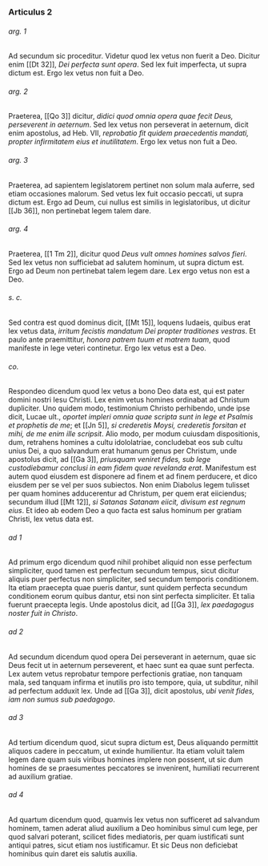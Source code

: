 ### Articulus 2

###### arg. 1
Ad secundum sic proceditur. Videtur quod lex vetus non fuerit a Deo. Dicitur enim [[Dt 32]], *Dei perfecta sunt opera*. Sed lex fuit imperfecta, ut supra dictum est. Ergo lex vetus non fuit a Deo.

###### arg. 2
Praeterea, [[Qo 3]] dicitur, *didici quod omnia opera quae fecit Deus, perseverent in aeternum*. Sed lex vetus non perseverat in aeternum, dicit enim apostolus, ad Heb. VII, *reprobatio fit quidem praecedentis mandati, propter infirmitatem eius et inutilitatem*. Ergo lex vetus non fuit a Deo.

###### arg. 3
Praeterea, ad sapientem legislatorem pertinet non solum mala auferre, sed etiam occasiones malorum. Sed vetus lex fuit occasio peccati, ut supra dictum est. Ergo ad Deum, cui nullus est similis in legislatoribus, ut dicitur [[Jb 36]], non pertinebat legem talem dare.

###### arg. 4
Praeterea, [[1 Tm 2]], dicitur quod *Deus vult omnes homines salvos fieri*. Sed lex vetus non sufficiebat ad salutem hominum, ut supra dictum est. Ergo ad Deum non pertinebat talem legem dare. Lex ergo vetus non est a Deo.

###### s. c.
Sed contra est quod dominus dicit, [[Mt 15]], loquens Iudaeis, quibus erat lex vetus data, *irritum fecistis mandatum Dei propter traditiones vestras*. Et paulo ante praemittitur, *honora patrem tuum et matrem tuam*, quod manifeste in lege veteri continetur. Ergo lex vetus est a Deo.

###### co.
Respondeo dicendum quod lex vetus a bono Deo data est, qui est pater domini nostri Iesu Christi. Lex enim vetus homines ordinabat ad Christum dupliciter. Uno quidem modo, testimonium Christo perhibendo, unde ipse dicit, Lucae ult., *oportet impleri omnia quae scripta sunt in lege et Psalmis et prophetis de me*; et [[Jn 5]], *si crederetis Moysi, crederetis forsitan et mihi, de me enim ille scripsit*. Alio modo, per modum cuiusdam dispositionis, dum, retrahens homines a cultu idololatriae, concludebat eos sub cultu unius Dei, a quo salvandum erat humanum genus per Christum, unde apostolus dicit, ad [[Ga 3]], *priusquam veniret fides, sub lege custodiebamur conclusi in eam fidem quae revelanda erat*. Manifestum est autem quod eiusdem est disponere ad finem et ad finem perducere, et dico eiusdem per se vel per suos subiectos. Non enim Diabolus legem tulisset per quam homines adducerentur ad Christum, per quem erat eiiciendus; secundum illud [[Mt 12]], *si Satanas Satanam eiicit, divisum est regnum eius*. Et ideo ab eodem Deo a quo facta est salus hominum per gratiam Christi, lex vetus data est.

###### ad 1
Ad primum ergo dicendum quod nihil prohibet aliquid non esse perfectum simpliciter, quod tamen est perfectum secundum tempus, sicut dicitur aliquis puer perfectus non simpliciter, sed secundum temporis conditionem. Ita etiam praecepta quae pueris dantur, sunt quidem perfecta secundum conditionem eorum quibus dantur, etsi non sint perfecta simpliciter. Et talia fuerunt praecepta legis. Unde apostolus dicit, ad [[Ga 3]], *lex paedagogus noster fuit in Christo*.

###### ad 2
Ad secundum dicendum quod opera Dei perseverant in aeternum, quae sic Deus fecit ut in aeternum perseverent, et haec sunt ea quae sunt perfecta. Lex autem vetus reprobatur tempore perfectionis gratiae, non tanquam mala, sed tanquam infirma et inutilis pro isto tempore, quia, ut subditur, nihil ad perfectum adduxit lex. Unde ad [[Ga 3]], dicit apostolus, *ubi venit fides, iam non sumus sub paedagogo*.

###### ad 3
Ad tertium dicendum quod, sicut supra dictum est, Deus aliquando permittit aliquos cadere in peccatum, ut exinde humilientur. Ita etiam voluit talem legem dare quam suis viribus homines implere non possent, ut sic dum homines de se praesumentes peccatores se invenirent, humiliati recurrerent ad auxilium gratiae.

###### ad 4
Ad quartum dicendum quod, quamvis lex vetus non sufficeret ad salvandum hominem, tamen aderat aliud auxilium a Deo hominibus simul cum lege, per quod salvari poterant, scilicet fides mediatoris, per quam iustificati sunt antiqui patres, sicut etiam nos iustificamur. Et sic Deus non deficiebat hominibus quin daret eis salutis auxilia.

